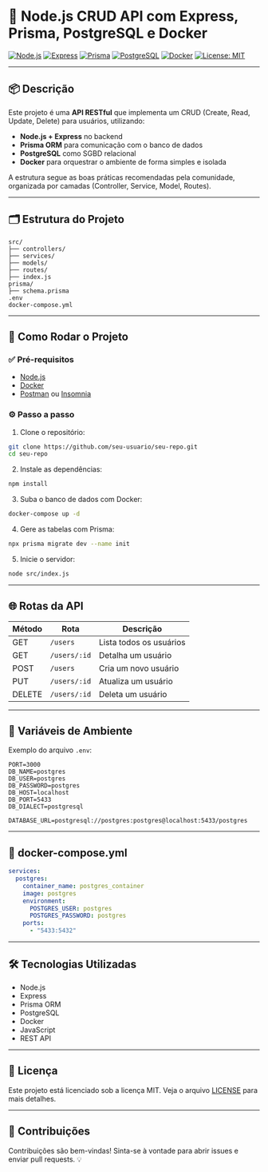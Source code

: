 # 🚀 Node.js CRUD API com Express, Prisma, PostgreSQL e Docker

[![Node.js](https://img.shields.io/badge/Node.js-18.x-green?logo=node.js)](https://nodejs.org)
[![Express](https://img.shields.io/badge/Express.js-4.x-lightgrey?logo=express)](https://expressjs.com)
[![Prisma](https://img.shields.io/badge/Prisma-ORM-blue?logo=prisma)](https://www.prisma.io)
[![PostgreSQL](https://img.shields.io/badge/PostgreSQL-15.x-blue?logo=postgresql)](https://www.postgresql.org/)
[![Docker](https://img.shields.io/badge/Docker-Containerized-blue?logo=docker)](https://www.docker.com/)
[![License: MIT](https://img.shields.io/badge/license-MIT-brightgreen.svg)](LICENSE)

---

## 📦 Descrição

Este projeto é uma **API RESTful** que implementa um CRUD (Create, Read, Update, Delete) para usuários, utilizando:

- **Node.js + Express** no backend
- **Prisma ORM** para comunicação com o banco de dados
- **PostgreSQL** como SGBD relacional
- **Docker** para orquestrar o ambiente de forma simples e isolada

A estrutura segue as boas práticas recomendadas pela comunidade, organizada por camadas (Controller, Service, Model, Routes).

---

## 🗂️ Estrutura do Projeto

```
src/
├── controllers/
├── services/
├── models/
├── routes/
├── index.js
prisma/
├── schema.prisma
.env
docker-compose.yml
```

---

## 🚀 Como Rodar o Projeto

### ✅ Pré-requisitos

- [Node.js](https://nodejs.org/)
- [Docker](https://www.docker.com/)
- [Postman](https://www.postman.com/) ou [Insomnia](https://insomnia.rest/)

### ⚙️ Passo a passo

1. Clone o repositório:

```bash
git clone https://github.com/seu-usuario/seu-repo.git
cd seu-repo
```

2. Instale as dependências:

```bash
npm install
```

3. Suba o banco de dados com Docker:

```bash
docker-compose up -d
```

4. Gere as tabelas com Prisma:

```bash
npx prisma migrate dev --name init
```

5. Inicie o servidor:

```bash
node src/index.js
```

---

## 🌐 Rotas da API

| Método | Rota         | Descrição               |
| ------ | ------------ | ----------------------- |
| GET    | `/users`     | Lista todos os usuários |
| GET    | `/users/:id` | Detalha um usuário      |
| POST   | `/users`     | Cria um novo usuário    |
| PUT    | `/users/:id` | Atualiza um usuário     |
| DELETE | `/users/:id` | Deleta um usuário       |

---

## 🔐 Variáveis de Ambiente

Exemplo do arquivo `.env`:

```env
PORT=3000
DB_NAME=postgres
DB_USER=postgres
DB_PASSWORD=postgres
DB_HOST=localhost
DB_PORT=5433
DB_DIALECT=postgresql

DATABASE_URL=postgresql://postgres:postgres@localhost:5433/postgres
```

---

## 🐳 docker-compose.yml

```yaml
services:
  postgres:
    container_name: postgres_container
    image: postgres
    environment:
      POSTGRES_USER: postgres
      POSTGRES_PASSWORD: postgres
    ports:
      - "5433:5432"
```

---

## 🛠 Tecnologias Utilizadas

- Node.js
- Express
- Prisma ORM
- PostgreSQL
- Docker
- JavaScript
- REST API

---

## 📝 Licença

Este projeto está licenciado sob a licença MIT. Veja o arquivo [LICENSE](LICENSE) para mais detalhes.

---

## 🤝 Contribuições

Contribuições são bem-vindas! Sinta-se à vontade para abrir issues e enviar pull requests. 💡
